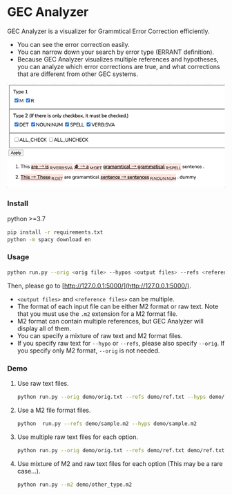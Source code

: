 # GEC Analyzer

GEC Analyzer is a visualizer for Grammtical Error Correction efficiently.

- You can see the error correction easily.
- You can narrow down your search by error type (ERRANT definition).
- Because GEC Analyzer visualizes multiple references and hypotheses, you can analyze which error corrections are true, and what corrections that are different from other GEC systems.

![](./images/demo.gif)

### Install
python >=3.7

```sh
pip install -r requirements.txt
python -m spacy download en
```

### Usage

```sh
python run.py --orig <orig file> --hypos <output files> --refs <reference files>
```
Then, please go to [http://127.0.0.1:5000/](http://127.0.0.1:5000/).

- `<output files>` and `<reference files>` can be multiple.
- The format of each input file can be either M2 format or raw text. Note that you must use the `.m2` extension for a M2 format file.
- M2 format can contain multiple references, but GEC Analyzer will display all of them.
- You can specify a mixture of raw text and M2 format files.
- If you specify raw text for `--hypo` or `--refs`, please also specify `--orig`. If you specify only M2 format, `--orig` is not needed.

### Demo

1. Use raw text files.

   ```sh
   python run.py --orig demo/orig.txt --refs demo/ref.txt --hyps demo/hyp.txt
   ```

1. Use a M2 file format files.

   ```sh
   python  run.py --refs demo/sample.m2 --hyps demo/sample.m2
   ```

1. Use multiple raw text files for each option.

   ```sh
   python run.py --orig demo/orig.txt --refs demo/ref.txt demo/ref.txt --hyps demo/hyp.txt demo/hyp.txt
   ```

3. Use mixture of M2 and raw text files for each option (This may be a rare case...).

   ```sh
   python run.py --m2 demo/other_type.m2
   ```

   